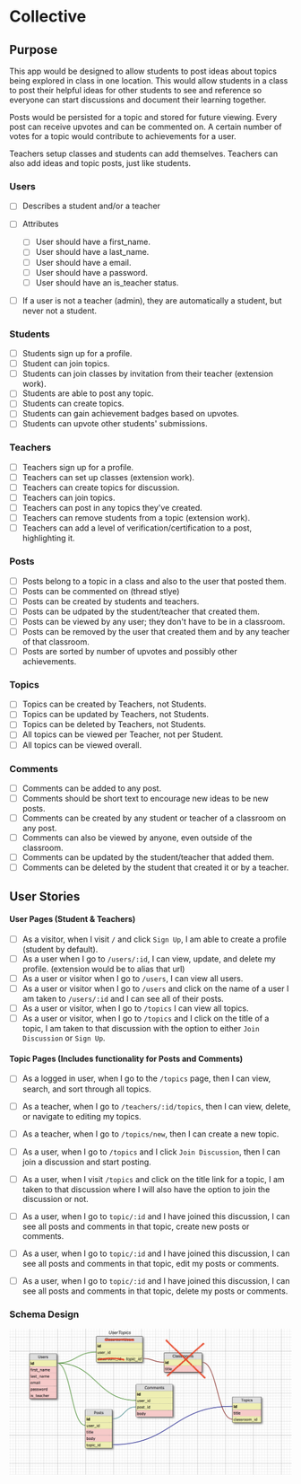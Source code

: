 # Collective

## Purpose

This app would be designed to allow students to post ideas about topics being explored in class in one location. This would allow students in a class to post their helpful ideas for other students to see and reference so everyone can start discussions and document their learning together.

Posts would be persisted for a topic and stored for future viewing. Every post can receive upvotes and can be commented on. A certain number of votes for a topic would contribute to achievements for a user.

Teachers setup classes and students can add themselves. Teachers can also add ideas and topic posts, just like students.

### Users
- [ ] Describes a student and/or a teacher
- [ ] Attributes
  - [ ] User should have a first_name.
  - [ ] User should have a last_name.
  - [ ] User should have a email.
  - [ ] User should have a password.
  - [ ] User should have an is_teacher status.
- [ ] If a user is not a teacher (admin), they are automatically a student, but never not a student.


### Students
- [ ] Students sign up for a profile.
- [ ] Student can join topics.
- [ ] Students can join classes by invitation from their teacher (extension work).
- [ ] Students are able to post any topic.
- [ ] Students can create topics.
- [ ] Students can gain achievement badges based on upvotes.
- [ ] Students can upvote other students' submissions.

### Teachers
- [ ] Teachers sign up for a profile.
- [ ] Teachers can set up classes (extension work).
- [ ] Teachers can create topics for discussion.
- [ ] Teachers can join topics.
- [ ] Teachers can post in any topics they've created.
- [ ] Teachers can remove students from a topic (extension work).
- [ ] Teachers can add a level of verification/certification to a post, highlighting it.

### Posts
- [ ] Posts belong to a topic in a class and also to the user that posted them.
- [ ] Posts can be commented on (thread stlye)
- [ ] Posts can be created by students and teachers.
- [ ] Posts can be udpated by the student/teacher that created them.
- [ ] Posts can be viewed by any user; they don't have to be in a classroom.
- [ ] Posts can be removed by the user that created them and by any teacher of that classroom.
- [ ] Posts are sorted by number of upvotes and possibly other achievements.

### Topics
- [ ] Topics can be created by Teachers, not Students.
- [ ] Topics can be updated by Teachers, not Students.
- [ ] Topics can be deleted by Teachers, not Students.
- [ ] All topics can be viewed per Teacher, not per Student.
- [ ] All topics can be viewed overall.

### Comments
- [ ] Comments can be added to any post.
- [ ] Comments should be short text to encourage new ideas to be new posts.
- [ ] Comments can be created by any student or teacher of a classroom on any post.
- [ ] Comments can also be viewed by anyone, even outside of the classroom.
- [ ] Comments can be updated by the student/teacher that added them.
- [ ] Comments can be deleted by the student that created it or by a teacher.

## User Stories

#### User Pages (Student & Teachers)
- [ ] As a visitor, when I visit `/` and click `Sign Up`, I am able to create a profile (student by default).
- [ ] As a user when I go to  `/users/:id`, I can view, update, and delete my profile. (extension would be to alias that url)
- [ ] As a user or visitor when I go to `/users`, I can view all users.
- [ ] As a user or visitor when I go to `/users` and click on the name of a user I am taken to `/users/:id` and I can see all of their posts. 
- [ ] As a user or visitor, when I go  to `/topics` I can view all topics.
- [ ] As a user or visitor, when I go  to `/topics` and I click on the title of a topic, I am taken to that discussion with the option to either `Join Discussion` or `Sign Up`.

#### Topic Pages (Includes functionality for Posts and Comments)
- [ ] As a logged in user, when I go to the `/topics` page, then I can view, search, and sort through all topics.
- [ ] As a teacher, when I go to `/teachers/:id/topics`, then I can view, delete, or navigate to editing my topics.
- [ ] As a teacher, when I go to `/topics/new`, then I can create a new topic.
- [ ] As a user, when I go to `/topics` and I click `Join Discussion`, then I can join a discussion and start posting.
- [ ] As a user, when I visit `/topics` and click on the title link for a topic, I am taken to that discussion where I will also have the option to join the discussion or not.
- [ ] As a user, when I go to `topic/:id` and I have joined this discussion, I can see all posts and comments in that topic, create new posts or comments.
- [ ] As a user, when I go to `topic/:id` and I have joined this discussion, I can see all posts and comments in that topic, edit my posts or comments.
- [ ] As a user, when I go to `topic/:id` and I have joined this discussion, I can see all posts and comments in that topic, delete my posts or comments.



### Schema Design

![schema draft](schema_draft.png)
